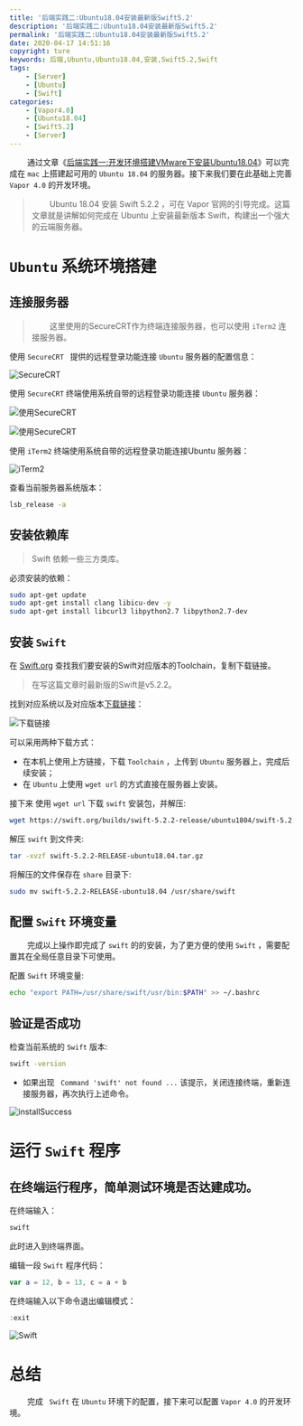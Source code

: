 ```yaml
---
title: '后端实践二:Ubuntu18.04安装最新版Swift5.2'
description: '后端实践二:Ubuntu18.04安装最新版Swift5.2'
permalink: '后端实践二:Ubuntu18.04安装最新版Swift5.2'
date: 2020-04-17 14:51:16
copyright: ture
keywords: 后端,Ubuntu,Ubuntu18.04,安装,Swift5.2,Swift
tags:
    - [Server]
    - [Ubuntu]
    - [Swift]
categories:
    - [Vapor4.0]
    - [Ubuntu18.04]
    - [Swift5.2]
    - [Server]
---
```


&nbsp;&nbsp;&nbsp;&nbsp;&nbsp;&nbsp;&nbsp;&nbsp;通过文章《[后端实践一:开发环境搭建VMware下安装Ubuntu18.04](http://www.xuebaonline.com/%E5%90%8E%E7%AB%AF%E5%AE%9E%E8%B7%B5%E4%B8%80:%E5%BC%80%E5%8F%91%E7%8E%AF%E5%A2%83%E6%90%AD%E5%BB%BAVMware%E4%B8%8B%E5%AE%89%E8%A3%85Ubuntu18.04/ "后端实践一:开发环境搭建VMware下安装Ubuntu18.04")》可以完成在  ```mac``` 上搭建起可用的 ```Ubuntu 18.04``` 的服务器。接下来我们要在此基础上完善 ```Vapor 4.0``` 的开发环境。


>&nbsp;&nbsp;&nbsp;&nbsp;&nbsp;&nbsp;&nbsp;&nbsp;Ubuntu 18.04 安装 Swift 5.2.2 ，可在 Vapor 官网的引导完成。这篇文章就是讲解如何完成在 Ubuntu 上安装最新版本 Swift，构建出一个强大的云端服务器。

# **```Ubuntu``` 系统环境搭建**
## 连接服务器
> &nbsp;&nbsp;&nbsp;&nbsp;&nbsp;&nbsp;&nbsp;&nbsp;这里使用的SecureCRT作为终端连接服务器，也可以使用 ```iTerm2``` 连接服务器。

<!-- more -->

使用 ```SecureCRT ``` 提供的远程登录功能连接 ```Ubuntu``` 服务器的配置信息：

![SecureCRT](https://cdn.xuebaonline.com/swift-1stop.png "")

使用 ```SecureCRT``` 终端使用系统自带的远程登录功能连接 ```Ubuntu``` 服务器：

![使用SecureCRT](https://cdn.xuebaonline.com/swift-2stp.png "")

![使用SecureCRT](https://cdn.xuebaonline.com/swift-3stp.png "")

使用 ```iTerm2``` 终端使用系统自带的远程登录功能连接Ubuntu 服务器：

![iTerm2](https://cdn.xuebaonline.com/swift-4stp.png "")

查看当前服务器系统版本：

``` bash
lsb_release -a
```

## 安装依赖库
> Swift 依赖一些三方类库。

必须安装的依赖：

``` bash
sudo apt-get update
sudo apt-get install clang libicu-dev -y
sudo apt-get install libcurl3 libpython2.7 libpython2.7-dev
```

## 安装 ```Swift```
在 [Swift.org](https://swift.org/download/#releases) 查找我们要安装的Swift对应版本的Toolchain，复制下载链接。
> 在写这篇文章时最新版的Swift是v5.2.2。

找到对应系统以及对应版本[下载链接](https://swift.org/builds/swift-5.2.2-release/ubuntu1804/swift-5.2.2-RELEASE/swift-5.2.2-RELEASE-ubuntu18.04.tar.gz)：

![下载链接](https://cdn.xuebaonline.com/swift-5stp.png "")

可以采用两种下载方式：

+ 在本机上使用上方链接，下载 ```Toolchain``` ，上传到 ```Ubuntu``` 服务器上，完成后续安装；
+ 在 ```Ubuntu``` 上使用 ```wget url``` 的方式直接在服务器上安装。

接下来 使用  ```wget url``` 下载 ```swift``` 安装包，并解压:
``` bash
wget https://swift.org/builds/swift-5.2.2-release/ubuntu1804/swift-5.2.2-RELEASE/swift-5.2.2-RELEASE-ubuntu18.04.tar.gz 
```

解压 ```swift``` 到文件夹:

``` bash
tar -xvzf swift-5.2.2-RELEASE-ubuntu18.04.tar.gz
```
将解压的文件保存在 ```share``` 目录下:

``` bash
sudo mv swift-5.2.2-RELEASE-ubuntu18.04 /usr/share/swift
```

## 配置 ```Swift``` 环境变量
&nbsp;&nbsp;&nbsp;&nbsp;&nbsp;&nbsp;&nbsp;&nbsp;完成以上操作即完成了 ```swift``` 的的安装，为了更方便的使用 ```Swift``` ，需要配置其在全局任意目录下可使用。

配置 ```Swift``` 环境变量:

``` bash
echo "export PATH=/usr/share/swift/usr/bin:$PATH" >> ~/.bashrc
```

## 验证是否成功

检查当前系统的 ```Swift``` 版本:

``` bash
swift -version
```

+ 如果出现 ``` Command 'swift' not found ...``` 该提示，关闭连接终端，重新连接服务器，再次执行上述命令。

![installSuccess](https://cdn.xuebaonline.com/swift-6stp.png "")

# **运行 ``` Swift ``` 程序**
## 在终端运行程序，简单测试环境是否达建成功。

在终端输入：

``` bash
swift
```
此时进入到终端界面。

编辑一段 ```Swift``` 程序代码：

``` swift
var a = 12, b = 13, c = a + b
```

在终端输入以下命令退出编辑模式：

``` swift
:exit
```
![Swift](https://cdn.xuebaonline.com/swift-7stp.png "")

# **总结**
&nbsp;&nbsp;&nbsp;&nbsp;&nbsp;&nbsp;&nbsp;&nbsp;完成 ``` Swift``` 在 ```Ubuntu``` 环境下的配置，接下来可以配置 ```Vapor 4.0``` 的开发环境。

